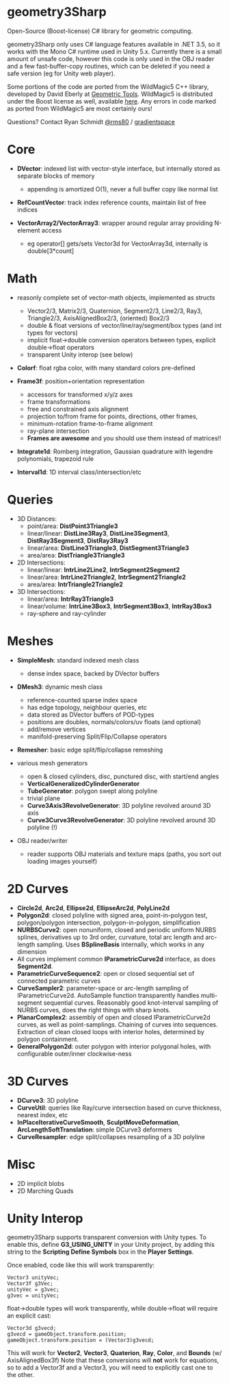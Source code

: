 # geometry3Sharp

Open-Source (Boost-license) C# library for geometric computing. 

geometry3Sharp only uses C# language features available in .NET 3.5, so it works with the Mono C# runtime used in Unity 5.x. Currently there is a small amount of unsafe code, however this code is only used in the OBJ reader and a few fast-buffer-copy routines, which can be deleted if you need a safe version (eg for Unity web player).

Some portions of the code are ported from the WildMagic5 C++ library, developed by David Eberly at [Geometric Tools](https://www.geometrictools.com/). WildMagic5 is distributed under the Boost license as well, available [here](https://www.geometrictools.com/Downloads/Downloads.html). Any errors in code marked as ported from WildMagic5 are most certainly ours!

Questions? Contact Ryan Schmidt [@rms80](http://www.twitter.com/rms80) / [gradientspace](http://www.gradientspace.com)


# Core

- **DVector**: indexed list with vector-style interface, but internally stored as separate blocks of memory
    - appending is amortized O(1), never a full buffer copy like normal list

- **RefCountVector**: track index reference counts, maintain list of free indices

- **VectorArray2/VectorArray3**: wrapper around regular array providing N-element access
    - eg operator[] gets/sets Vector3d for VectorArray3d, internally is double[3*count]


# Math

- reasonly complete set of vector-math objects, implemented as structs
    - Vector2/3, Matrix2/3, Quaternion, Segment2/3, Line2/3, Ray3, Triangle2/3, AxisAlignedBox2/3, (oriented) Box2/3
    - double & float versions of vector/line/ray/segment/box types (and int types for vectors)
    - implicit float->double conversion operators between types, explicit double->float operators
    - transparent Unity interop (see below)

- **Colorf**: float rgba color, with many standard colors pre-defined

- **Frame3f**: position+orientation representation
    - accessors for transformed x/y/z axes 
    - frame transformations
    - free and constrained axis alignment
    - projection to/from frame for points, directions, other frames, 
    - minimum-rotation frame-to-frame alignment
    - ray-plane intersection
    - **Frames are awesome** and you should use them instead of matrices!!

- **Integrate1d**: Romberg integration, Gaussian quadrature with legendre polynomials, trapezoid rule
- **Interval1d**: 1D interval class/intersection/etc

# Queries

- 3D Distances: 
    - point/area: **DistPoint3Triangle3**
    - linear/linear: **DistLine3Ray3**, **DistLine3Segment3**,  **DistRay3Segment3**, **DistRay3Ray3**
    - linear/area: **DistLine3Triangle3**, **DistSegment3Triangle3**
    - area/area: **DistTriangle3Triangle3**
- 2D Intersections: 
    - linear/linear: **IntrLine2Line2**, **IntrSegment2Segment2**
    - linear/area: **IntrLine2Triangle2**, **IntrSegment2Triangle2**
    - area/area: **IntrTriangle2Triangle2**
- 3D Intersections: 
    - linear/area: **IntrRay3Triangle3**
    - linear/volume: **IntrLine3Box3**, **IntrSegment3Box3**, **IntrRay3Box3**
    - ray-sphere and ray-cylinder


# Meshes

- **SimpleMesh**: standard indexed mesh class
    - dense index space, backed by DVector buffers

- **DMesh3**: dynamic mesh class
    - reference-counted sparse index space
    - has edge topology, neighbour queries, etc
    - data stored as DVector buffers of POD-types
    - positions are doubles, normals/colors/uv floats  (and optional)
    - add/remove vertices
    - manifold-preserving Split/Flip/Collapse operators
    
- **Remesher**: basic edge split/flip/collapse remeshing

- various mesh generators
    - open & closed cylinders, disc, punctured disc, with start/end angles
    - **VerticalGeneralizedCylinderGenerator**
    - **TubeGenerator**: polygon swept along polyline
    - trivial plane
    - **Curve3Axis3RevolveGenerator**: 3D polyline revolved around 3D axis
    - **Curve3Curve3RevolveGenerator**: 3D polyline revolved around 3D polyline (!)
    
- OBJ reader/writer 
    - reader supports OBJ materials and texture maps (paths, you sort out loading images yourself)


# 2D Curves

- **Circle2d**, **Arc2d**, **Ellipse2d**, **EllipseArc2d**, **PolyLine2d** 
- **Polygon2d**: closed polyline with signed area, point-in-polygon test, polygon/polygon intersection, polygon-in-polygon, simplification
- **NURBSCurve2**: open nonuniform, closed and periodic uniform NURBS splines, derivatives up to 3rd order, curvature, total arc length and arc-length sampling. Uses **BSplineBasis** internally, which works in any dimension
- All curves implement common **IParametricCurve2d** interface, as does **Segment2d**.
- **ParametricCurveSequence2**: open or closed sequential set of connected parametric curves
- **CurveSampler2**: parameter-space or arc-length sampling of IParametricCurve2d. AutoSample function transparently handles multi-segment sequential curves. Reasonably good knot-interval sampling of NURBS curves, does the right things with sharp knots.
- **PlanarComplex2**: assembly of open and closed IParametricCurve2d curves, as well as point-samplings. Chaining of curves into sequences. Extraction of clean closed loops with interior holes, determined by polygon containment. 
- **GeneralPolygon2d**: outer polygon with interior polygonal holes, with configurable outer/inner clockwise-ness


# 3D Curves

- **DCurve3**: 3D polyline
- **CurveUtil**: queries like Ray/curve intersection based on curve thickness, nearest index, etc
- **InPlaceIterativeCurveSmooth**, **SculptMoveDeformation**, **ArcLengthSoftTranslation**: simple DCurve3 deformers
- **CurveResampler**: edge split/collapses resampling of a 3D polyline 

# Misc

- 2D implicit blobs
- 2D Marching Quads




# Unity Interop

geometry3Sharp supports transparent conversion with Unity types.
To enable this, define **G3_USING_UNITY** in your Unity project, by adding this
string to the **Scripting Define Symbols** box in the **Player Settings**.  

Once enabled, code like this will work transparently:

~~~~
Vector3 unityVec;
Vector3f g3Vec;
unityVec = g3vec;
g3vec = unityVec;
~~~~

float->double types will work transparently, while double->float will require an explicit cast:

~~~~
Vector3d g3vecd;
g3vecd = gameObject.transform.position;
gameObject.transform.position = (Vector3)g3vecd;
~~~~

This will work for **Vector2**, **Vector3**, **Quaterion**, **Ray**, **Color**, and **Bounds** (w/ AxisAlignedBox3f)
Note that these conversions will **not** work for equations, so to add a Vector3f and a Vector3, you
will need to explicitly cast one to the other.

